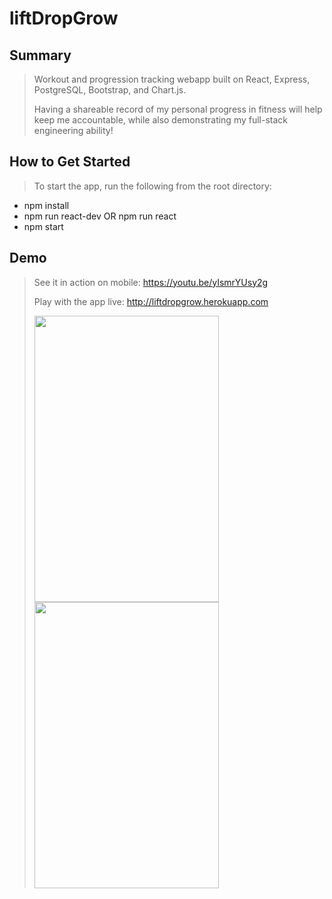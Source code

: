 # liftDropGrow #

## Summary ##
  > Workout and progression tracking webapp built on React, Express, PostgreSQL, Bootstrap, and Chart.js.
  >
  > Having a shareable record of my personal progress in fitness will help keep me accountable, while also demonstrating my full-stack engineering ability!

## How to Get Started ##
> To start the app, run the following from the root directory:
- npm install
- npm run react-dev OR npm run react
- npm start

## Demo ##
  > See it in action on mobile: https://youtu.be/yIsmrYUsy2g
  >
  > Play with the app live: http://liftdropgrow.herokuapp.com
  >
  > <img src="https://i.imgur.com/nTD3l4Q.png" width="295" height="458"><img src="https://i.imgur.com/tJisQ3a.png" width="295" height="458">
